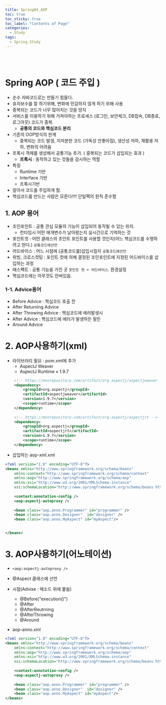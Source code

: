 ```yaml
---
title: Spring04_AOP
toc: true
toc_sticky: true
toc_label: "Contents of Page"
categories:
  - Study
tags:
  - Spring_Study
---
```


<br><br>

# Spring AOP ( 코드 주입 )
* 순수 자바코드로는 만들기 힘들다.
* 유지보수를 잘 하기위해, 변화에 민감하지 않게 하기 위해 사용
* 중복되는 코드가 너무 많아지는 것을 방지
* 서비스를 이용하기 위해 거쳐야하는 프로세스 (로그인, 보안체크, DB접속, DB종료, 로그아웃) 코드가 중복.
  - **공통의 코드와 핵심코드 분리**
* 기존의 OOP방식의 한계
  - 중복되는 코드 발생, 지저분한 코드 (가독성 안좋아짐), 생산성 저하, 재활용 저하, 변화의 어려움
* 프록시 객체를 생성해서 공통기능 추가. ( 중복되는 코드가 삽입되는 효과 )
  - **프록시** : 동작하고 있는 것들을 감시하는 역할 
* 특징
  - Runtime 기반
  - Interface 기반
  - 프록시기반
* 알아서 코드를 주입하게 함.
* 핵심코드를 만드는 사람은 모른다!!!! 단일팩의 원칙 준수함

## 1. AOP 용어
* 조인포인트 : 공통 관심 모듈의 기능이 삽입되어 동작될 수 있는 위치. 
  - 런타임시 어떤 매개변수가 날아왔는지 실시간으로 기억하는 것
* 포인트컷 : 어떤 클래스의 조인트 포인트를 사용할 것인지(어느 핵심코드를 수행하려고 한다.) `공통코드에선언`
* 어드바이스 : 어느 시점에 (공통코드를)삽입시킬지 `공통코드에선언`
* 위빙, 크로스컷팅 : 포인트 컷에 의해 결정된 조인포인트에 지정된 어드바이스를 삽입하는 과정
* 애스팩트 : 공통 기능을 가진 곳 `포인트 컷 + 어드바이스`. 환경설정
* 핵심코드에는 아무것도 안써있음.

### 1-1. Advice용어
* Before Advice : 핵심코드 호출 전
* After Returning Advice
* After Throwing Advice : 핵심코드에 에러발생시
* After Advice : 핵심코드에 에러가 발생하든 말든
* Around Advice

# 2. AOP사용하기(xml)
* 라이브러리 필요 : pom.xml에 추가
  - AspectJ Weaver
  - AspectJ Runtime » 1.9.7

```xml
	<!-- https://mvnrepository.com/artifact/org.aspectj/aspectjweaver -->
	<dependency>
	    <groupId>org.aspectj</groupId>
	    <artifactId>aspectjweaver</artifactId>
	    <version>1.9.7</version>
	    <scope>runtime</scope>
	</dependency>
	
	<!-- https://mvnrepository.com/artifact/org.aspectj/aspectjrt -->
	<dependency>
	    <groupId>org.aspectj</groupId>
	    <artifactId>aspectjrt</artifactId>
	    <version>1.9.7</version>
	    <scope>runtime</scope>
	</dependency>
```

* 삽입하는 aop-xml.xml

```xml
<?xml version="1.0" encoding="UTF-8"?>
<beans xmlns="http://www.springframework.org/schema/beans"
	xmlns:context="http://www.springframework.org/schema/context"
	xmlns:aop="http://www.springframework.org/schema/aop"
	xmlns:xsi="http://www.w3.org/2001/XMLSchema-instance"
	xsi:schemaLocation="http://www.springframework.org/schema/beans http://www.springframework.org/schema/beans/spring-beans.xsd http://www.springframework.org/schema/context http://www.springframework.org/schema/context/spring-context.xsd http://www.springframework.org/schema/aop http://www.springframework.org/schema/aop/spring-aop.xsd">
	
	<context:annotation-config />
	<aop:aspectj-autoproxy />
	
	<bean class="aop.anno.Programmer" id="programmer" />
	<bean class="aop.anno.Designer"  id="designer" />
	<bean class="aop.anno.MyAspect" id="myAspect"/>

	
</beans>

```

# 3. AOP사용하기(어노테이션)
* `<aop:aspectj-autoproxy />`
* @Aspect 클래스에 선언
* 시점(Advise : 메소드 위에 붙음)
  - @Before("execution()")
  - @After
  - @AfterReutrning
  - @AfterThrowing
  - @Around 

* aop-anno.xml

```xml
<?xml version="1.0" encoding="UTF-8"?>
<beans xmlns="http://www.springframework.org/schema/beans"
	xmlns:context="http://www.springframework.org/schema/context"
	xmlns:aop="http://www.springframework.org/schema/aop"
	xmlns:xsi="http://www.w3.org/2001/XMLSchema-instance"
	xsi:schemaLocation="http://www.springframework.org/schema/beans http://www.springframework.org/schema/beans/spring-beans.xsd http://www.springframework.org/schema/context http://www.springframework.org/schema/context/spring-context.xsd http://www.springframework.org/schema/aop http://www.springframework.org/schema/aop/spring-aop.xsd">
	
	<context:annotation-config />
	<aop:aspectj-autoproxy />
	
	<bean class="aop.anno.Programmer" id="programmer" />
	<bean class="aop.anno.Designer"  id="designer" />
	<bean class="aop.anno.MyAspect" id="myAspect"/>
</beans>
```

